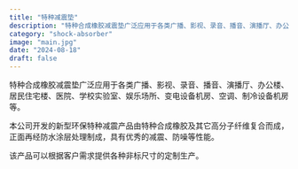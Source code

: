 ```yaml
---
title: "特种减震垫"
description: "特种合成橡胶减震垫广泛应用于各类广播、影视、录音、播音、演播厅、办公楼、居民住宅楼、医院、学校实验室、娱乐场所、变电设备机房、空调、制冷设备机房等。"
category: "shock-absorber"
image: "main.jpg"
date: "2024-08-18"
draft: false
---
```


特种合成橡胶减震垫广泛应用于各类广播、影视、录音、播音、演播厅、办公楼、居民住宅楼、医院、学校实验室、娱乐场所、变电设备机房、空调、制冷设备机房等。

本公司开发的新型环保特种减震产品由特种合成橡胶及其它高分子纤维复合而成，正面再经防水涂层处理制成，具有优秀的减震、防噪等性能。

该产品可以根据客户需求提供各种非标尺寸的定制生产。